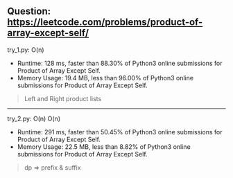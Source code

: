 Question: https://leetcode.com/problems/product-of-array-except-self/
---

try_1.py: O(n)

* Runtime: 128 ms, faster than 88.30% of Python3 online submissions for Product of Array Except Self.
* Memory Usage: 19.4 MB, less than 96.00% of Python3 online submissions for Product of Array Except Self.

> Left and Right product lists

---

try_2.py: O(n) O(n)

* Runtime: 291 ms, faster than 50.45% of Python3 online submissions for Product of Array Except Self.
* Memory Usage: 22.5 MB, less than 8.82% of Python3 online submissions for Product of Array Except Self.

> dp => prefix & suffix
